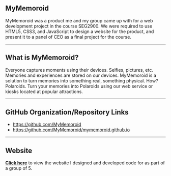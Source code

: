## MyMemoroid
MyMemoroid was a product me and my group came up with for a web development project in the course SEG2900. We were required to use HTML5, CSS3, and JavaScript to design a website for the product, and present it to a panel of CEO as a final project for the course. 

-----

## What is MyMemoroid?
Everyone captures moments using their devices. Selfies, pictures, etc. Memories and experiences are stored on our devices. MyMemoroid is a solution to turn memories into something real, something physical. How? Polaroids. Turn your memories into Polaroids using our web service or kiosks located at popular attractions.

-----

## GitHub Organization/Repository Links
- https://github.com/MyMemoroid
- https://github.com/MyMemoroid/mymemoroid.github.io

-----

## Website
**[Click here](https://mymemoroid.github.io/)** to view the website I designed and developed code for as part of a group of 5.
